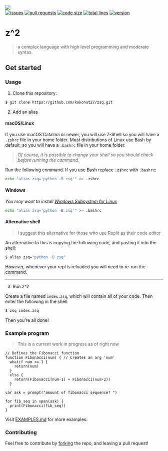 [<img src="https://github.com/kokonut27/zsq/blob/main/docs/media/temp_logo.jpeg"/>](https://github.com/kokonut27/zsq)
<br>
[![issues](https://img.shields.io/github/issues/kokonut27/zsq)](https://github.com/kokonut27/zsq/issues)
[![pull requests](https://img.shields.io/github/issues-pr/kokonut27/zsq)](https://github.com/kokonut27/zsq/pulls)
[![code size](https://img.shields.io/github/languages/code-size/kokonut27/zsq)](https://github.com/kokonut27/zsq)
[![total lines](https://img.shields.io/tokei/lines/github.com/kokonut27/zsq?color=176606)](https://github.com/kokonut27/zsq)
[![version](https://img.shields.io/badge/version-0.1.3-orange)](https://github.com/kokonut27/zsq/releases)

# z^2
> a complex language with high level programming and moderate syntax.

## Get started
### Usage
1. Clone this repository: 
```zsh
$ git clone https://github.com/kokonut27/zsq.git
```

2. Add an alias

#### macOS/Linux
If you use macOS Catalina or newer, you will use Z-Shell so you will have a `.zshrc` file in your home folder. Most distributions of Linux use Bash by default, so you will have a `.bashrc` file in your home folder. 
> *Of course, it is possible to change your shell so you should check before running the command.*

Run the following command. If you use Bash replace `.zshrc` with `.bashrc`:
```zsh
echo "alias zsq='python -B zsq'" >> .zshrc
```

#### Windows
*You may want to install [Windows Subsystem for Linux](https://docs.microsoft.com/en-us/windows/wsl/install)*

```zsh
echo "alias zsq='python -B zsq'" >> .bashrc
```

#### Alternative shell
> I suggest this alternative for those who use Replit as their code editor

An alternative to this is copying the following code, and pasting it into the shell:
```zsh
$ alias zsq="python -B zsq"
```
However, whenever your repl is reloaded you will need to re-run the command.

--- 

3. Run z^2

Create a file named `index.zsq`, which will contain all of your code. Then enter the following in the shell:
```zsh
$ zsq index.zsq
```
Then you're all done!

### Example program
> This is a current work in progress as of right now

```
// Defines the Fibonacci function
function Fibonacci(num) { // Creates an arg 'num'
  whatif num <= 1 {
    return(num)
  }
  else {
    return(Fibonacci(num-1) + Fibonacci(num-2))
  }

var ask = prompt("amount of fibonacci sequence? ")

for fib_seq in span(ask) {
  print(Fibonacci(fib_seq))
}
```

Visit [EXAMPLES.md](https://github.com/kokonut27/zsq/tree/main/examples) for more examples.

### Contributing
Feel free to contribute by [forking](https://github.com/kokonut27/zsq/network/members) the repo, and leaving a pull request!
